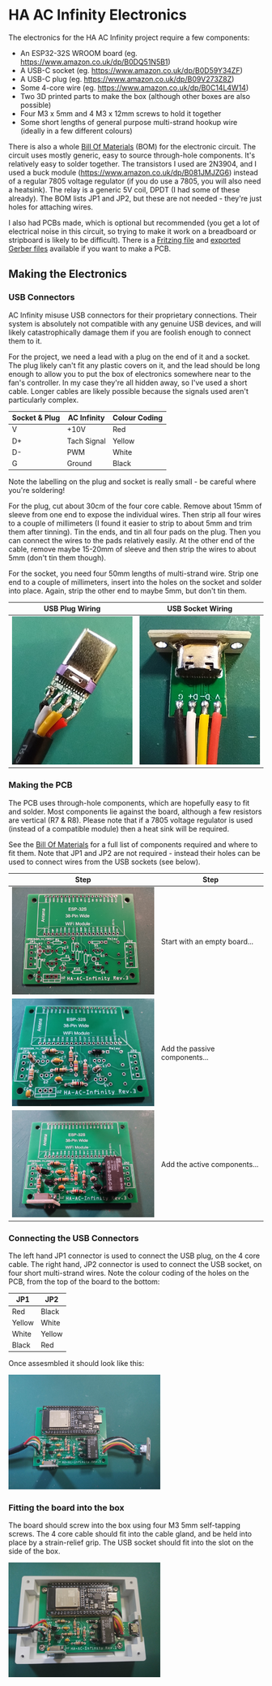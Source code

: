 # HA AC Infinity Electronics

The electronics for the HA AC Infinity project require a few components:

- An ESP32-32S WROOM board (eg. https://www.amazon.co.uk/dp/B0DQ51N5B1)
- A USB-C socket (eg. https://www.amazon.co.uk/dp/B0D59Y34ZF)
- A USB-C plug (eg. https://www.amazon.co.uk/dp/B09V273Z8Z)
- Some 4-core wire (eg. https://www.amazon.co.uk/dp/B0C14L4W14)
- Two 3D printed parts to make the box (although other boxes are also possible)
- Four M3 x 5mm and 4 M3 x 12mm screws to hold it together
- Some short lengths of general purpose multi-strand hookup wire (ideally in a few different colours)

There is also a whole [Bill Of Materials](ac-infinity-esphome_bom.html) (BOM) for the electronic circuit. The circuit uses mostly generic, easy to source through-hole components. It's relatively easy to solder together. The transistors I used are 2N3904, and I used a buck module (https://www.amazon.co.uk/dp/B081JMJZG6) instead of a regular 7805 voltage regulator (if you do use a 7805, you will also need a heatsink). The relay is a generic 5V coil, DPDT (I had some of these already). The BOM lists JP1 and JP2, but these are not needed - they're just holes for attaching wires.

I also had PCBs made, which is optional but recommended (you get a lot of electrical noise in this circuit, so trying to make it work on a breadboard or stripboard is likely to be difficult). There is a [Fritzing file](ac-infinity-esphome.fzz) and [exported Gerber files](ha-ac-infinity-gerber-export/) available if you want to make a PCB.

## Making the Electronics

### USB Connectors

AC Infinity misuse USB connectors for their proprietary connections. Their system is absolutely not compatible with any genuine USB devices, and will likely catastrophically damage them if you are foolish enough to connect them to it.

For the project, we need a lead with a plug on the end of it and a socket. The plug likely can't fit any plastic covers on it, and the lead should be long enough to allow you to put the box of electronics somewhere near to the fan's controller. In my case they're all hidden away, so I've used a short cable. Longer cables are likely possible because the signals used aren't particularly complex.

| Socket & Plug | AC Infinity | Colour Coding |
| ------------- | ----------- | ------------- |
| V             | +10V        | Red           |
| D+            | Tach Signal | Yellow        |
| D-            | PWM         | White         |
| G             | Ground      | Black         |

Note the labelling on the plug and socket is really small - be careful where you're soldering!

For the plug, cut about 30cm of the four core cable. Remove about 15mm of sleeve from one end to expose the individual wires. Then strip all four wires to a couple of millimeters (I found it easier to strip to about 5mm and trim them after tinning). Tin the ends, and tin all four pads on the plug. Then you can connect the wires to the pads relatively easily. At the other end of the cable, remove maybe 15-20mm of sleeve and then strip the wires to about 5mm (don't tin them though).

For the socket, you need four 50mm lengths of multi-strand wire. Strip one end to a couple of millimeters, insert into the holes on the socket and solder into place. Again, strip the other end to maybe 5mm, but don't tin them.

| USB Plug Wiring                                                                      | USB Socket Wiring                                                                        |
| ------------------------------------------------------------------------------------ | ---------------------------------------------------------------------------------------- |
| [<img src="1-usb-plug-wiring.jpg" width="300" height="auto">](1-usb-plug-wiring.jpg) | [<img src="2-usb-socket-wiring.jpg" width="300" height="auto">](2-usb-socket-wiring.jpg) |

### Making the PCB

The PCB uses through-hole components, which are hopefully easy to fit and solder. Most components lie against the board, although a few resistors are vertical (R7 & R8). Please note that if a 7805 voltage regulator is used (instead of a compatible module) then a heat sink will be required.

See the [Bill Of Materials](ac-infinity-esphome_bom.html) for a full list of components required and where to fit them. Note that JP1 and JP2 are not required - instead their holes can be used to connect wires from the USB sockets (see below).

| Step                                                                                       | Step                          |
| ------------------------------------------------------------------------------------------ | ----------------------------- |
| [<img src="3-empty-board.jpg" width="300" height="auto">](3-empty-board.jpg)               | Start with an empty board...  |
| [<img src="4-passive-components.jpg" width="300" height="auto">](4-passive-components.jpg) | Add the passive components... |
| [<img src="5-active-components.jpg" width="300" height="auto">](5-active-components.jpg)   | Add the active components...  |

### Connecting the USB Connectors

The left hand JP1 connector is used to connect the USB plug, on the 4 core cable. The right hand, JP2 connector is used to connect the USB socket, on four short multi-strand wires. Note the colour coding of the holes on the PCB, from the top of the board to the bottom:

| JP1    | JP2    |
| ------ | ------ |
| Red    | Black  |
| Yellow | White  |
| White  | Yellow |
| Black  | Red    |

Once assesmbled it should look like this:

[<img src="6-fully-assembled.jpg" width="300" height="auto">](6-fully-assembled.jpg)

### Fitting the board into the box

The board should screw into the box using four M3 5mm self-tapping screws. The 4 core cable should fit into the cable gland, and be held into place by a strain-relief grip. The USB socket should fit into the slot on the side of the box.

[<img src="7-in-box.jpg" width="300" height="auto">](7-in-box.jpg)
